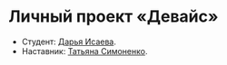 # Личный проект «Девайс»

* Студент: [Дарья Исаева](https://up.htmlacademy.ru/htmlcss/32/user/1894119).
* Наставник: [Татьяна Симоненко](https://htmlacademy.ru/profile/tatien).
